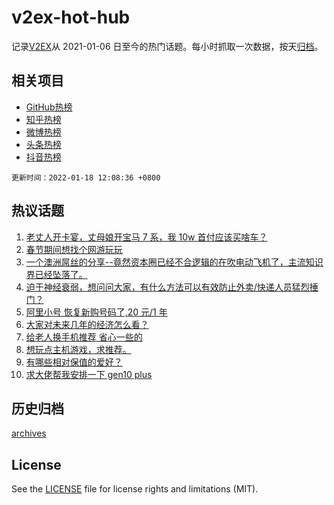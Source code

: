 # v2ex-hot-hub

 记录[V2EX](https://www.v2ex.com/)从 2021-01-06 日至今的热门话题。每小时抓取一次数据，按天[归档](archives)。
 
 ## 相关项目

- [GitHub热榜](https://github.com/lonnyzhang423/github-hot-hub)
- [知乎热榜](https://github.com/lonnyzhang423/zhihu-hot-hub)
- [微博热榜](https://github.com/lonnyzhang423/weibo-hot-hub)
- [头条热榜](https://github.com/lonnyzhang423/toutiao-hot-hub)
- [抖音热榜](https://github.com/lonnyzhang423/douyin-hot-hub)


 `更新时间：2022-01-18 12:08:36 +0800`

## 热议话题

1. [老丈人开卡宴，丈母娘开宝马 7 系，我 10w 首付应该买啥车？](https://www.v2ex.com/t/828771)
1. [春节期间想找个网游玩玩](https://www.v2ex.com/t/828767)
1. [一个澳洲屌丝的分享--竟然资本圈已经不合逻辑的在吹电动飞机了，主流知识界已经坠落了。](https://www.v2ex.com/t/828898)
1. [迫于神经衰弱，想问问大家，有什么方法可以有效防止外卖/快递人员猛烈捶门？](https://www.v2ex.com/t/828724)
1. [阿里小号 恢复新购号码了,20 元/1 年](https://www.v2ex.com/t/828848)
1. [大家对未来几年的经济怎么看？](https://www.v2ex.com/t/828853)
1. [给老人换手机推荐 省心一些的](https://www.v2ex.com/t/828778)
1. [想玩点主机游戏，求推荐。](https://www.v2ex.com/t/828894)
1. [有哪些相对保值的爱好？](https://www.v2ex.com/t/828859)
1. [求大佬帮我安排一下 gen10 plus](https://www.v2ex.com/t/828883)

## 历史归档

[archives](archives)

## License

See the [LICENSE](LICENSE) file for license rights and limitations (MIT).
